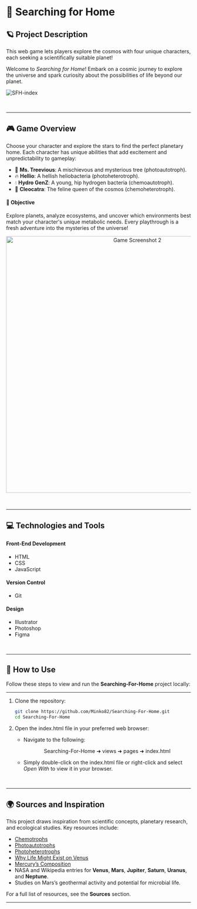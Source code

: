 # 🌌 **Searching for Home**

## 🪐 **Project Description**


This web game lets players explore the cosmos with four unique characters, each seeking a scientifically suitable planet!

Welcome to *Searching for Home*! Embark on a cosmic journey to explore the universe and spark curiosity about the possibilities of life beyond our planet. 

![SFH-index](https://github.com/user-attachments/assets/12bb1b6c-02b1-4008-8e41-214937481543)


<br>

---

## 🎮 **Game Overview**

Choose your character and explore the stars to find the perfect planetary home. Each character has unique abilities that add excitement and unpredictability to gameplay:

- 🌳 **Ms. Treevious**: A mischievous and mysterious tree (photoautotroph).  
- 🔥 **Hellio**: A hellish heliobacteria (photoheterotroph).  
- 💧 **Hydro GenZ**: A young, hip hydrogen bacteria (chemoautotroph).  
- 👑 **Cleocatra**: The feline queen of the cosmos (chemoheterotroph).  

#### 🧩 **Objective**  
Explore planets, analyze ecosystems, and uncover which environments best match your character's unique metabolic needs. Every playthrough is a fresh adventure into the mysteries of the universe!

<p align="center">
  <img src="https://github.com/user-attachments/assets/763d7886-9789-4eb4-85ff-d753451c2310" alt="Game Screenshot 2" width="700">
</p>

<br>

---

## 💻 **Technologies and Tools**

#### **Front-End Development**
- HTML  
- CSS  
- JavaScript  

#### **Version Control**
- Git  

#### **Design**
- Illustrator  
- Photoshop  
- Figma  

<br>

---

## 🚀 How to Use

Follow these steps to view and run the **Searching-For-Home** project locally:

---

1. Clone the repository:
   ```bash
   git clone https://github.com/Minko82/Searching-For-Home.git
   cd Searching-For-Home
   ```
2. Open the index.html file in your preferred web browser:
   - Navigate to the following:
     <p align="center">Searching-For-Home ➜ views ➜ pages ➜ index.html</p>
   
   - Simply double-click on the index.html file or right-click and select _Open With_ to view it in your browser.
     



<br>

---

## 🌍 **Sources and Inspiration**

This project draws inspiration from scientific concepts, planetary research, and ecological studies. Key resources include:

- [Chemotrophs](https://www.tutorialspoint.com/chemotrophs)  
- [Photoautotrophs](https://biologydictionary.net/photoautotroph/)  
- [Photoheterotrophs](https://www.biologyonline.com/dictionary/photoheterotroph)  
- [Why Life Might Exist on Venus](https://grow.cals.wisc.edu/departments/front-list/six-reasons-why-life-might-exist-on-venus)  
- [Mercury’s Composition](https://www.space.com/18643-mercury-composition.html)  
- NASA and Wikipedia entries for **Venus**, **Mars**, **Jupiter**, **Saturn**, **Uranus**, and **Neptune**.  
- Studies on Mars’s geothermal activity and potential for microbial life.  

For a full list of resources, see the **Sources** section.

---

